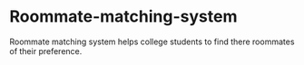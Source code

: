 # Roommate-matching-system
Roommate matching system helps college students to find there roommates of their preference.
